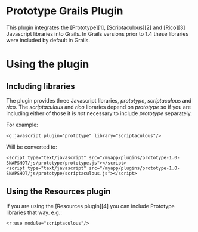 # Prototype Grails Plugin

This plugin integrates the [Prototype][1], [Scriptaculous][2] and [Rico][3] Javascript libraries into Grails. In Grails versions prior to 1.4 these libraries were included by default in Grails.

# Using the plugin

## Including libraries

The plugin provides three Javascript libraries, _prototype_, _scriptaculous_ and _rico_. The _scriptaculous_ and _rico_ libraries depend on _prototype_ so if you are including either of those it is _not_ necessary to include _prototype_ separately.

For example:

	<g:javascript plugin="prototype" library="scriptaculous"/>
	
Will be converted to:

	<script type="text/javascript" src="/myapp/plugins/prototype-1.0-SNAPSHOT/js/prototype/prototype.js"></script>
	<script type="text/javascript" src="/myapp/plugins/prototype-1.0-SNAPSHOT/js/prototype/scriptaculous.js"></script>
	
## Using the Resources plugin

If you are using the [Resources plugin][4] you can include Prototype libraries that way. e.g.:

	<r:use module="scriptaculous"/>
